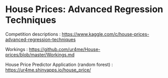 # House Prices: Advanced Regression Techniques

Competition descriptions : https://www.kaggle.com/c/house-prices-advanced-regression-techniques

Workings : https://github.com/ur4me/House-prices/blob/master/Workings.md

House Price Predictor Application (random forest) : https://ur4me.shinyapps.io/house_price/
